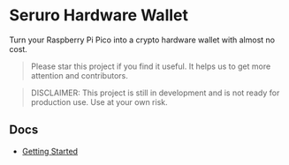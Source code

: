 # Seruro Hardware Wallet

Turn your Raspberry Pi Pico into a crypto hardware wallet with almost no cost. 

> Please star this project if you find it useful. It helps us to get more attention and contributors.

> DISCLAIMER: This project is still in development and is not ready for production use. Use at your own risk.

## Docs

- [Getting Started](docs/getting-started.md)